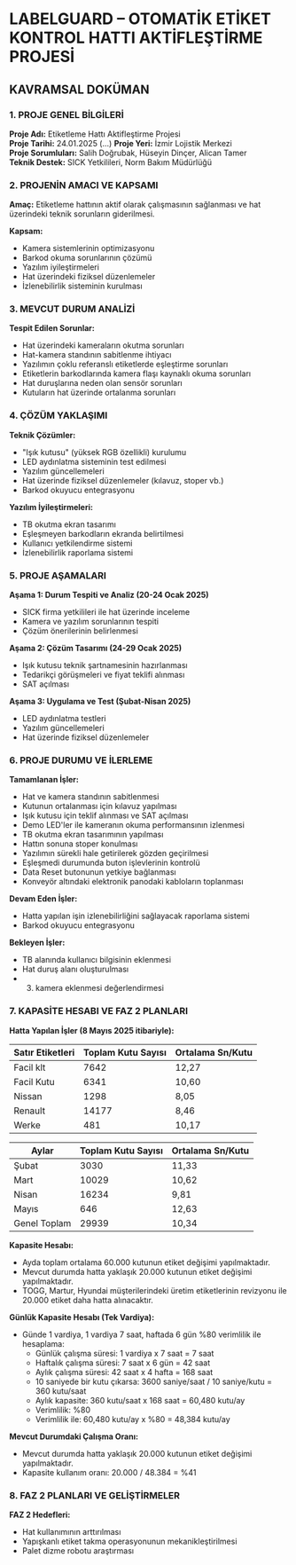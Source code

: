 # LABELGUARD – OTOMATİK ETİKET KONTROL HATTI AKTİFLEŞTİRME PROJESİ
## KAVRAMSAL DOKÜMAN

### 1. PROJE GENEL BİLGİLERİ

**Proje Adı:** Etiketleme Hattı Aktifleştirme Projesi  
**Proje Tarihi:** 24.01.2025 (...)
**Proje Yeri:** İzmir Lojistik Merkezi  
**Proje Sorumluları:** Salih Doğrubak, Hüseyin Dinçer, Alican Tamer  
**Teknik Destek:** SICK Yetkilileri, Norm Bakım Müdürlüğü

### 2. PROJENİN AMACI VE KAPSAMI

**Amaç:** Etiketleme hattının aktif olarak çalışmasının sağlanması ve hat üzerindeki teknik sorunların giderilmesi.

**Kapsam:**
* Kamera sistemlerinin optimizasyonu
* Barkod okuma sorunlarının çözümü
* Yazılım iyileştirmeleri
* Hat üzerindeki fiziksel düzenlemeler
* İzlenebilirlik sisteminin kurulması

### 3. MEVCUT DURUM ANALİZİ

**Tespit Edilen Sorunlar:**
* Hat üzerindeki kameraların okutma sorunları
* Hat-kamera standının sabitlenme ihtiyacı
* Yazılımın çoklu referanslı etiketlerde eşleştirme sorunları
* Etiketlerin barkodlarında kamera flaşı kaynaklı okuma sorunları
* Hat duruşlarına neden olan sensör sorunları
* Kutuların hat üzerinde ortalanma sorunları

### 4. ÇÖZÜM YAKLAŞIMI

**Teknik Çözümler:**
* "Işık kutusu" (yüksek RGB özellikli) kurulumu
* LED aydınlatma sisteminin test edilmesi
* Yazılım güncellemeleri
* Hat üzerinde fiziksel düzenlemeler (kılavuz, stoper vb.)
* Barkod okuyucu entegrasyonu

**Yazılım İyileştirmeleri:**
* TB okutma ekran tasarımı
* Eşleşmeyen barkodların ekranda belirtilmesi
* Kullanıcı yetkilendirme sistemi
* İzlenebilirlik raporlama sistemi

### 5. PROJE AŞAMALARI

**Aşama 1: Durum Tespiti ve Analiz (20-24 Ocak 2025)**
* SICK firma yetkilileri ile hat üzerinde inceleme
* Kamera ve yazılım sorunlarının tespiti
* Çözüm önerilerinin belirlenmesi

**Aşama 2: Çözüm Tasarımı (24-29 Ocak 2025)**
* Işık kutusu teknik şartnamesinin hazırlanması
* Tedarikçi görüşmeleri ve fiyat teklifi alınması
* SAT açılması

**Aşama 3: Uygulama ve Test (Şubat-Nisan 2025)**
* LED aydınlatma testleri
* Yazılım güncellemeleri
* Hat üzerinde fiziksel düzenlemeler

### 6. PROJE DURUMU VE İLERLEME

**Tamamlanan İşler:**
* Hat ve kamera standının sabitlenmesi
* Kutunun ortalanması için kılavuz yapılması
* Işık kutusu için teklif alınması ve SAT açılması
* Demo LED'ler ile kameranın okuma performansının izlenmesi
* TB okutma ekran tasarımının yapılması
* Hattın sonuna stoper konulması
* Yazılımın sürekli hale getirilerek gözden geçirilmesi
* Eşleşmedi durumunda buton işlevlerinin kontrolü
* Data Reset butonunun yetkiye bağlanması
* Konveyör altındaki elektronik panodaki kabloların toplanması

**Devam Eden İşler:**
* Hatta yapılan işin izlenebilirliğini sağlayacak raporlama sistemi
* Barkod okuyucu entegrasyonu

**Bekleyen İşler:**
* TB alanında kullanıcı bilgisinin eklenmesi
* Hat duruş alanı oluşturulması
* 3. kamera eklenmesi değerlendirmesi

### 7. KAPASİTE HESABI VE FAZ 2 PLANLARI

**Hatta Yapılan İşler (8 Mayıs 2025 itibariyle):**

| Satır Etiketleri | Toplam Kutu Sayısı | Ortalama Sn/Kutu |
|------------------|--------------------|------------------|
| Facil klt        | 7642               | 12,27            |
| Facil Kutu       | 6341               | 10,60            |
| Nissan           | 1298               | 8,05             |
| Renault          | 14177              | 8,46             |
| Werke            | 481                | 10,17            |

| Aylar  | Toplam Kutu Sayısı | Ortalama Sn/Kutu |
|--------|--------------------|------------------|
| Şubat  | 3030               | 11,33            |
| Mart   | 10029              | 10,62            |
| Nisan  | 16234              | 9,81             |
| Mayıs  | 646                | 12,63            |
| Genel Toplam | 29939         | 10,34            |

**Kapasite Hesabı:**
* Ayda toplam ortalama 60.000 kutunun etiket değişimi yapılmaktadır.
* Mevcut durumda hatta yaklaşık 20.000 kutunun etiket değişimi yapılmaktadır.
* TOGG, Martur, Hyundai müşterilerindeki üretim etiketlerinin revizyonu ile 20.000 etiket daha hatta alınacaktır.

**Günlük Kapasite Hesabı (Tek Vardiya):**
* Günde 1 vardiya, 1 vardiya 7 saat, haftada 6 gün %80 verimlilik ile hesaplama:
  * Günlük çalışma süresi: 1 vardiya x 7 saat = 7 saat
  * Haftalık çalışma süresi: 7 saat x 6 gün = 42 saat
  * Aylık çalışma süresi: 42 saat x 4 hafta = 168 saat
  * 10 saniyede bir kutu çıkarsa: 3600 saniye/saat / 10 saniye/kutu = 360 kutu/saat
  * Aylık kapasite: 360 kutu/saat x 168 saat = 60,480 kutu/ay
  * Verimlilik: %80
  * Verimlilik ile: 60,480 kutu/ay x %80 = 48,384 kutu/ay

**Mevcut Durumdaki Çalışma Oranı:**
* Mevcut durumda hatta yaklaşık 20.000 kutunun etiket değişimi yapılmaktadır.
* Kapasite kullanım oranı: 20.000 / 48.384 = %41

### 8. FAZ 2 PLANLARI VE GELİŞTİRMELER

**FAZ 2 Hedefleri:**
* Hat kullanımının arttırılması
* Yapışkanlı etiket takma operasyonunun mekanikleştirilmesi
* Palet dizme robotu araştırması
